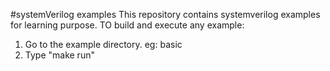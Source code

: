 #systemVerilog examples
This repository contains systemverilog examples for learning purpose.
TO build and execute any example:
1. Go to the example directory. eg: basic
2. Type "make run"

